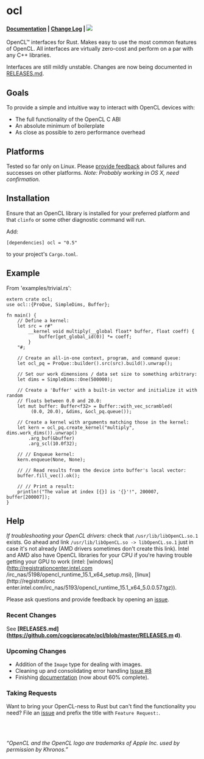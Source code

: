 # ocl
#### [Documentation](http://doc.cogciprocate.com/ocl/) | [Change Log](https://github.com/cogciprocate/ocl/blob/master/RELEASES.md) | [![](http://meritbadge.herokuapp.com/ocl)](https://crates.io/crates/ocl)


OpenCL&trade; interfaces for Rust. Makes easy to use the most common features
of OpenCL. All interfaces are virtually zero-cost and perform on a par with
any C++ libraries.

Interfaces are still mildly unstable. Changes are now being documented in
[RELEASES.md](https://github.com/cogciprocate/ocl/blob/master/RELEASES.md).


## Goals

To provide a simple and intuitive way to interact with OpenCL devices with:
- The full functionality of the OpenCL C ABI
- An absolute minimum of boilerplate
- As close as possible to zero performance overhead


## Platforms

Tested so far only on Linux. Please [provide
feedback](https://github.com/cogciprocate/ocl_rust/issues) about failures and
successes on other platforms. *Note: Probably working in OS X, need
confirmation.*


## Installation

Ensure that an OpenCL library is installed for your preferred platform and
that `clinfo` or some other diagnostic command will run.

Add:

```
[dependencies] ocl = "0.5"
```

to your project's `Cargo.toml`.


## Example 

From 'examples/trivial.rs':
```
extern crate ocl;
use ocl::{ProQue, SimpleDims, Buffer};

fn main() {
    // Define a kernel:
    let src = r#"
        __kernel void multiply(__global float* buffer, float coeff) {
            buffer[get_global_id(0)] *= coeff;
        }
    "#;

    // Create an all-in-one context, program, and command queue:
    let ocl_pq = ProQue::builder().src(src).build().unwrap();

    // Set our work dimensions / data set size to something arbitrary:
    let dims = SimpleDims::One(500000);

    // Create a 'Buffer' with a built-in vector and initialize it with random 
    // floats between 0.0 and 20.0:
    let mut buffer: Buffer<f32> = Buffer::with_vec_scrambled(
         (0.0, 20.0), &dims, &ocl_pq.queue());

    // Create a kernel with arguments matching those in the kernel:
    let kern = ocl_pq.create_kernel("multiply", dims.work_dims()).unwrap()
        .arg_buf(&buffer)
        .arg_scl(10.0f32);

    // // Enqueue kernel:
    kern.enqueue(None, None);

    // // Read results from the device into buffer's local vector:
    buffer.fill_vec().ok();

    // // Print a result:
    println!("The value at index [{}] is '{}'!", 200007, buffer[200007]);
}

```

## Help

*If troubleshooting your OpenCL drivers:* check that `/usr/lib/libOpenCL.so.1`
exists. Go ahead and link `/usr/lib/libOpenCL.so -> libOpenCL.so.1` just in
case it's not already (AMD drivers sometimes don't create this link).  Intel
and AMD also have OpenCL libraries for your CPU if you're having trouble
getting your GPU to work (intel: [windows](http://registrationcenter.intel.com
/irc_nas/5198/opencl_runtime_15.1_x64_setup.msi), [linux](http://registrationc
enter.intel.com/irc_nas/5193/opencl_runtime_15.1_x64_5.0.0.57.tgz)).

Please ask questions and provide feedback by opening an
[issue](https://github.com/cogciprocate/ocl_rust/issues).


### Recent Changes

See **[RELEASES.md](https://github.com/cogciprocate/ocl/blob/master/RELEASES.m
d)**.


### Upcoming Changes

* Addition of the `Image` type for dealing with images.
* Cleaning up and consolidating error handling [Issue
  #8](https://github.com/cogciprocate/ocl/issues/8)
* Finishing [documentation](http://doc.cogciprocate.com/ocl/) (now about 60%
  complete).


### Taking Requests

Want to bring your OpenCL-ness to Rust but can't find the functionality you
need? File an [issue](https://github.com/cogciprocate/ocl_rust/issues) and
prefix the title with `Feature Request:`.


<br/><br/>

*“OpenCL and the OpenCL logo are trademarks of Apple Inc. used by permission
by Khronos.”*
